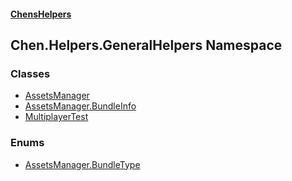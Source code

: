 #### [ChensHelpers](./index.md 'index')
## Chen.Helpers.GeneralHelpers Namespace
### Classes
- [AssetsManager](./Chen-Helpers-GeneralHelpers-AssetsManager.md 'Chen.Helpers.GeneralHelpers.AssetsManager')
- [AssetsManager.BundleInfo](./Chen-Helpers-GeneralHelpers-AssetsManager-BundleInfo.md 'Chen.Helpers.GeneralHelpers.AssetsManager.BundleInfo')
- [MultiplayerTest](./Chen-Helpers-GeneralHelpers-MultiplayerTest.md 'Chen.Helpers.GeneralHelpers.MultiplayerTest')
### Enums
- [AssetsManager.BundleType](./Chen-Helpers-GeneralHelpers-AssetsManager-BundleType.md 'Chen.Helpers.GeneralHelpers.AssetsManager.BundleType')
